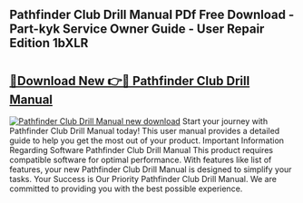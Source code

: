 ## Pathfinder Club Drill Manual PDf Free Download - Part-kyk Service Owner Guide - User Repair Edition 1bXLR

# <h2><a href="http://cf26898.oget.top/?id=Pathfinder+Club+Drill+Manual">🔗Download New 👉🔴 Pathfinder Club Drill Manual</a></h2>

[![Pathfinder Club Drill Manual new download](https://i.imgur.com/5g1atiW.png)](http://cf26898.oget.top/?id=Pathfinder+Club+Drill+Manual)
Start your journey with Pathfinder Club Drill Manual today! This user manual provides a detailed guide to help you get the most out of your product. Important Information Regarding Software Pathfinder Club Drill Manual This product requires compatible software for optimal performance. With features like list of features, your new Pathfinder Club Drill Manual is designed to simplify your tasks. Your Success is Our Priority Pathfinder Club Drill Manual. We are committed to providing you with the best possible experience.
